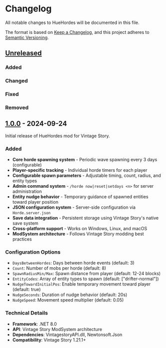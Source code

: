# Changelog

All notable changes to HueHordes will be documented in this file.

The format is based on [Keep a Changelog](https://keepachangelog.com/en/1.0.0/),
and this project adheres to [Semantic Versioning](https://semver.org/spec/v2.0.0.html).

## [Unreleased]

### Added

### Changed

### Fixed

### Removed

## [1.0.0] - 2024-09-24

Initial release of HueHordes mod for Vintage Story.

### Added

- **Core horde spawning system** - Periodic wave spawning every 3 days (configurable)
- **Player-specific tracking** - Individual horde timers for each player
- **Configurable spawn parameters** - Adjustable timing, count, radius, and entity types
- **Admin command system** - `/horde now|reset|setdays <n>` for server administration
- **Entity nudge behavior** - Temporary guidance of spawned entities toward player position
- **JSON configuration system** - Server-side configuration via `Horde.server.json`
- **Save data integration** - Persistent storage using Vintage Story's native save system
- **Cross-platform support** - Works on Windows, Linux, and macOS
- **ModSystem architecture** - Follows Vintage Story modding best practices

### Configuration Options

- `DaysBetweenHordes`: Days between horde events (default: 3)
- `Count`: Number of mobs per horde (default: 8)
- `SpawnRadiusMin/Max`: Spawn distance from player (default: 12-24 blocks)
- `EntityCodes`: Array of entity types to spawn (default: ["drifter-normal"])
- `NudgeTowardInitialPos`: Enable temporary movement toward player (default: true)
- `NudgeSeconds`: Duration of nudge behavior (default: 20s)
- `NudgeSpeed`: Movement speed multiplier (default: 0.05)

### Technical Details

- **Framework**: .NET 8.0
- **API**: Vintage Story ModSystem architecture
- **Dependencies**: VintagestoryAPI.dll, Newtonsoft.Json
- **Compatibility**: Vintage Story 1.21.1+

[Unreleased]: https://github.com/HueByte/HueHordes/compare/v1.0.0...HEAD
[1.0.0]: https://github.com/HueByte/HueHordes/releases/tag/v1.0.0
